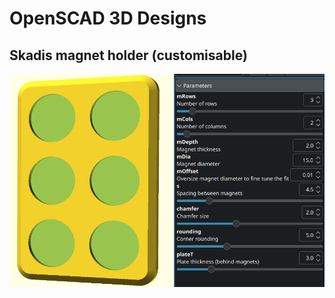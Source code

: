 # OpenSCAD 3D Designs

## Skadis magnet holder (customisable)

[![Skadis magnet holder (customisable)](skadis-magnet-holder/2x3_15x2mm_parameters.png)](skadis-magnet-holder)